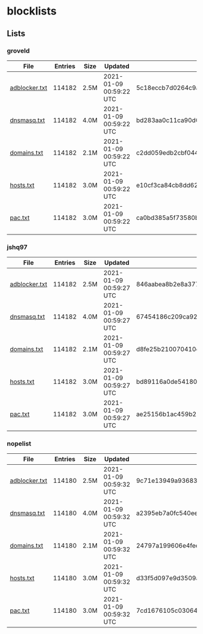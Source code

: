 # blocklists

## Lists

### groveld

|File|Entries|Size|Updated|Hash|
|-|-|-|-|-|
|[adblocker.txt](https://raw.githubusercontent.com/groveld/blocklists/lists/groveld/adblocker.txt)|114182|2.5M|2021-01-09 00:59:22 UTC|5c18eccb7d0264c9a4e335d66b6c60b8dab57176|
|[dnsmasq.txt](https://raw.githubusercontent.com/groveld/blocklists/lists/groveld/dnsmasq.txt)|114182|4.0M|2021-01-09 00:59:22 UTC|bd283aa0c11ca90d0f3ac96a60040e8df52bb4de|
|[domains.txt](https://raw.githubusercontent.com/groveld/blocklists/lists/groveld/domains.txt)|114182|2.1M|2021-01-09 00:59:22 UTC|c2dd059edb2cbf044889d1b92f6620baca7d012e|
|[hosts.txt](https://raw.githubusercontent.com/groveld/blocklists/lists/groveld/hosts.txt)|114182|3.0M|2021-01-09 00:59:22 UTC|e10cf3ca84cb8dd628d1e5b495a525927266dbfa|
|[pac.txt](https://raw.githubusercontent.com/groveld/blocklists/lists/groveld/pac.txt)|114182|3.0M|2021-01-09 00:59:22 UTC|ca0bd385a5f73580ba66c9d2b988285f7c733c63|

### jshq97

|File|Entries|Size|Updated|Hash|
|-|-|-|-|-|
|[adblocker.txt](https://raw.githubusercontent.com/groveld/blocklists/lists/jshq97/adblocker.txt)|114182|2.5M|2021-01-09 00:59:27 UTC|846aabea8b2e8a3775921be02593befe58792c65|
|[dnsmasq.txt](https://raw.githubusercontent.com/groveld/blocklists/lists/jshq97/dnsmasq.txt)|114182|4.0M|2021-01-09 00:59:27 UTC|67454186c209ca92297256d9e9810d3cc91e96f0|
|[domains.txt](https://raw.githubusercontent.com/groveld/blocklists/lists/jshq97/domains.txt)|114182|2.1M|2021-01-09 00:59:27 UTC|d8fe25b210070410e16f506df4f5799e613a3aca|
|[hosts.txt](https://raw.githubusercontent.com/groveld/blocklists/lists/jshq97/hosts.txt)|114182|3.0M|2021-01-09 00:59:27 UTC|bd89116a0de5418015e9cce87bdc036561d14896|
|[pac.txt](https://raw.githubusercontent.com/groveld/blocklists/lists/jshq97/pac.txt)|114182|3.0M|2021-01-09 00:59:27 UTC|ae25156b1ac459b28c6d3df34b9e3aa17ae94c77|

### nopelist

|File|Entries|Size|Updated|Hash|
|-|-|-|-|-|
|[adblocker.txt](https://raw.githubusercontent.com/groveld/blocklists/lists/nopelist/adblocker.txt)|114180|2.5M|2021-01-09 00:59:32 UTC|9c71e13949a93683813903d401704d46bf87362e|
|[dnsmasq.txt](https://raw.githubusercontent.com/groveld/blocklists/lists/nopelist/dnsmasq.txt)|114180|4.0M|2021-01-09 00:59:32 UTC|a2395eb7a0fc540eedcbc2c0992ed792e6c8a599|
|[domains.txt](https://raw.githubusercontent.com/groveld/blocklists/lists/nopelist/domains.txt)|114180|2.1M|2021-01-09 00:59:32 UTC|24797a199606e4fee980fa23a126756e9fe8138c|
|[hosts.txt](https://raw.githubusercontent.com/groveld/blocklists/lists/nopelist/hosts.txt)|114180|3.0M|2021-01-09 00:59:32 UTC|d33f5d097e9d3509a34ae7fbb3b4d8e04e0a29ff|
|[pac.txt](https://raw.githubusercontent.com/groveld/blocklists/lists/nopelist/pac.txt)|114180|3.0M|2021-01-09 00:59:32 UTC|7cd1676105c03064911909facc3155bc234320ad|
